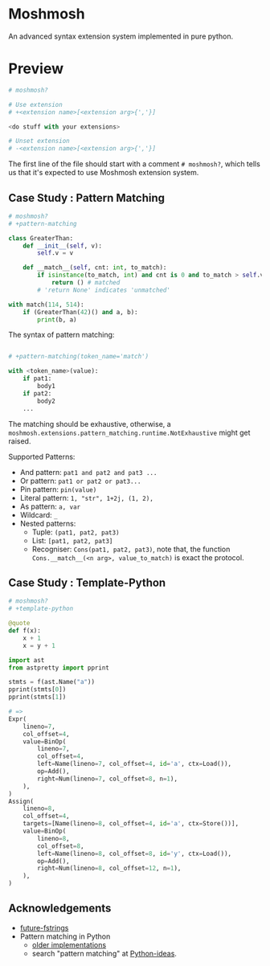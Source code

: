 # Moshmosh

An advanced syntax extension system implemented in pure python.

# Preview

```python
# moshmosh?

# Use extension
# +<extension name>[<extension arg>{','}]

<do stuff with your extensions>

# Unset extension
# -<extension name>[<extension arg>{','}]
```

The first line of the file should start with a comment `# moshmosh?`, which tells us
that it's expected to use Moshmosh extension system.

## Case Study : Pattern Matching

```python
# moshmosh?
# +pattern-matching

class GreaterThan:
    def __init__(self, v):
        self.v = v

    def __match__(self, cnt: int, to_match):
        if isinstance(to_match, int) and cnt is 0 and to_match > self.v:
            return () # matched
        # 'return None' indicates 'unmatched'

with match(114, 514):
    if (GreaterThan(42)() and a, b):
        print(b, a)
```

The syntax of pattern matching:
```python

# +pattern-matching(token_name='match')

with <token_name>(value):
    if pat1:
        body1
    if pat2:
        body2
    ...
```

The matching should be exhaustive, otherwise,
a `moshmosh.extensions.pattern_matching.runtime.NotExhaustive`
might get raised.

Supported Patterns:
- And pattern: `pat1 and pat2 and pat3 ...`
- Or pattern: `pat1 or pat2 or pat3...`
- Pin pattern: `pin(value)`
- Literal pattern: `1, "str", 1+2j, (1, 2),`
- As pattern: `a, var`
- Wildcard: `_`
- Nested patterns:
    - Tuple: `(pat1, pat2, pat3)`
    - List:  `[pat1, pat2, pat3]`
    - Recogniser: `Cons(pat1, pat2, pat3)`, note that,
        the function `Cons.__match__(<n arg>, value_to_match)` is exact the protocol.



## Case Study : Template-Python

```python
# moshmosh?
# +template-python

@quote
def f(x):
    x + 1
    x = y + 1

import ast
from astpretty import pprint

stmts = f(ast.Name("a"))
pprint(stmts[0])
pprint(stmts[1])

# =>
Expr(
    lineno=7,
    col_offset=4,
    value=BinOp(
        lineno=7,
        col_offset=4,
        left=Name(lineno=7, col_offset=4, id='a', ctx=Load()),
        op=Add(),
        right=Num(lineno=7, col_offset=8, n=1),
    ),
)
Assign(
    lineno=8,
    col_offset=4,
    targets=[Name(lineno=8, col_offset=4, id='a', ctx=Store())],
    value=BinOp(
        lineno=8,
        col_offset=8,
        left=Name(lineno=8, col_offset=8, id='y', ctx=Load()),
        op=Add(),
        right=Num(lineno=8, col_offset=12, n=1),
    ),
)
```

## Acknowledgements

- [future-fstrings](https://github.com/asottile/future-fstrings)
- Pattern matching in Python
    - [older implementations](http://www.grantjenks.com/docs/patternmatching/#alternative-packages)
    - search "pattern matching" at [Python-ideas](https://mail.python.org/archives/list/python-ideas@python.org/).
